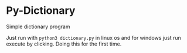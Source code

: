 # Py-Dictionary
Simple dictionary program 

Just run with `python3 dictionary.py` in linux os and for windows just run execute by clicking.
Doing this for the first time.
